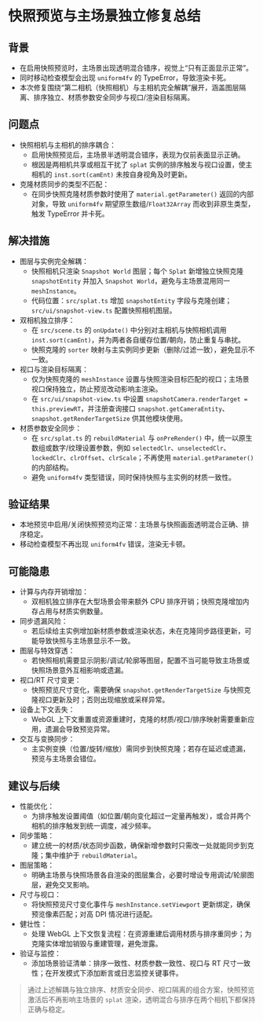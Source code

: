 # 快照预览与主场景独立修复总结

## 背景
- 在启用快照预览时，主场景出现透明混合错序，视觉上“只有正面显示正常”。
- 同时移动检查模型会出现 `uniform4fv` 的 TypeError，导致渲染卡死。
- 本次修复围绕“第二相机（快照相机）与主相机完全解耦”展开，涵盖图层隔离、排序独立、材质参数安全同步与视口/渲染目标隔离。

## 问题点
- 快照相机与主相机的排序耦合：
  - 启用快照预览后，主场景半透明混合错序，表现为仅前表面显示正确。
  - 根因是两相机共享或相互干扰了 `splat` 实例的排序触发与视口设置，使主相机的 `inst.sort(camEnt)` 未按自身视角及时更新。
- 克隆材质同步的类型不匹配：
  - 在同步快照克隆材质参数时使用了 `material.getParameter()` 返回的内部对象，导致 `uniform4fv` 期望原生数组/`Float32Array` 而收到非原生类型，触发 TypeError 并卡死。

## 解决措施
- 图层与实例完全解耦：
  - 快照相机只渲染 `Snapshot World` 图层；每个 `Splat` 新增独立快照克隆 `snapshotEntity` 并加入 `Snapshot World`，避免与主场景混用同一 `meshInstance`。
  - 代码位置：`src/splat.ts` 增加 `snapshotEntity` 字段与克隆创建；`src/ui/snapshot-view.ts` 配置快照相机图层。
- 双相机独立排序：
  - 在 `src/scene.ts` 的 `onUpdate()` 中分别对主相机与快照相机调用 `inst.sort(camEnt)`，并为两者各自缓存位置/朝向，防止重复与串扰。
  - 快照克隆的 `sorter` 映射与主实例同步更新（删除/过滤一致），避免显示不一致。
- 视口与渲染目标隔离：
  - 仅为快照克隆的 `meshInstance` 设置与快照渲染目标匹配的视口；主场景视口保持独立，防止预览改动影响主渲染。
  - 在 `src/ui/snapshot-view.ts` 中设置 `snapshotCamera.renderTarget = this.previewRT`，并注册查询接口 `snapshot.getCameraEntity`、`snapshot.getRenderTargetSize` 供其他模块使用。
- 材质参数安全同步：
  - 在 `src/splat.ts` 的 `rebuildMaterial` 与 `onPreRender()` 中，统一以原生数组或数字/纹理设置参数，例如 `selectedClr`、`unselectedClr`、`lockedClr`、`clrOffset`、`clrScale`；不再使用 `material.getParameter()` 的内部结构。
  - 避免 `uniform4fv` 类型错误，同时保持快照与主实例的材质一致性。

## 验证结果
- 本地预览中启用/关闭快照预览均正常：主场景与快照画面透明混合正确、排序稳定。
- 移动检查模型不再出现 `uniform4fv` 错误，渲染无卡顿。

## 可能隐患
- 计算与内存开销增加：
  - 双相机独立排序在大型场景会带来额外 CPU 排序开销；快照克隆增加内存占用与材质实例数量。
- 同步遗漏风险：
  - 若后续给主实例增加新材质参数或渲染状态，未在克隆同步路径更新，可能导致快照与主场景显示不一致。
- 图层与特效穿透：
  - 若快照相机需要显示阴影/调试/轮廓等图层，配置不当可能导致主场景或快照场景意外互相影响或遗漏。
- 视口/RT 尺寸变更：
  - 快照预览尺寸变化，需要确保 `snapshot.getRenderTargetSize` 与快照克隆视口更新及时；否则出现缩放或采样异常。
- 设备上下文丢失：
  - WebGL 上下文重置或资源重建时，克隆的材质/视口/排序映射需要重新应用，遗漏会导致预览异常。
- 交互与变换同步：
  - 主实例变换（位置/旋转/缩放）需同步到快照克隆；若存在延迟或遗漏，预览与主场景会错位。

## 建议与后续
- 性能优化：
  - 为排序触发设置阈值（如位置/朝向变化超过一定量再触发），或合并两个相机的排序触发到统一调度，减少频率。
- 同步策略：
  - 建立统一的材质/状态同步函数，确保新增参数时只需改一处就能同步到克隆；集中维护于 `rebuildMaterial`。
- 图层策略：
  - 明确主场景与快照场景各自渲染的图层集合，必要时增设专用调试/轮廓图层，避免交叉影响。
- 尺寸与视口：
  - 将快照预览尺寸变化事件与 `meshInstance.setViewport` 更新绑定，确保预览像素匹配；对高 DPI 情况进行适配。
- 健壮性：
  - 处理 WebGL 上下文恢复流程：在资源重建后调用材质与排序重同步；为克隆实体增加销毁与重建管理，避免泄露。
- 验证与监控：
  - 添加场景验证清单：排序一致性、材质参数一致性、视口与 RT 尺寸一致性；在开发模式下添加断言或日志监控关键事件。

> 通过上述解耦与独立排序、材质安全同步、视口隔离的组合方案，快照预览激活后不再影响主场景的 `splat` 渲染，透明混合与排序在两个相机下都保持正确与稳定。
